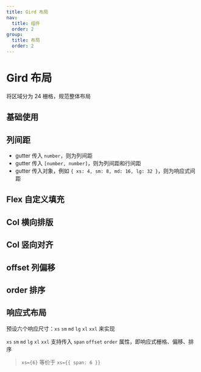 ```yaml
---
title: Gird 布局
nav:
  title: 组件
  order: 2
group:
  title: 布局
  order: 2
---
```


# Gird 布局

将区域分为 24 栅格，规范整体布局

## 基础使用

<code src="./demos/base.tsx"></code>

## 列间距

- gutter 传入 `number`，则为列间距
- gutter 传入 `[number, number]`，则为列间距和行间距
- gutter 传入对象，例如 `{ xs: 4, sm: 8, md: 16, lg: 32 }`，则为响应式间距

<code src="./demos/gap.tsx"></code>

## Flex 自定义填充

<code src="./demos/flex.tsx"></code>

## Col 横向排版

<code src="./demos/justify.tsx"></code>

## Col 竖向对齐

<code src="./demos/align.tsx"></code>

## offset 列偏移

<code src="./demos/offset.tsx"></code>

## order 排序

<code src="./demos/order.tsx"></code>

## 响应式布局

预设六个响应尺寸：`xs` `sm` `md` `lg` `xl` `xxl` 来实现

`xs` `sm` `md` `lg` `xl` `xxl` 支持传入 `span` `offset` `order` 属性，即响应式栅格、偏移、排序

<code src="./demos/responsive.tsx"></code>

> `xs={6}` 等价于 `xs={{ span: 6 }}`
